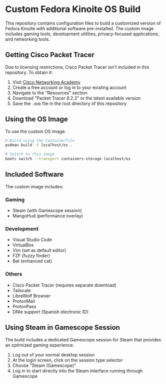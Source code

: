 # Custom Fedora Kinoite OS Build

This repository contains configuration files to build a customized version of Fedora Kinoite with additional software pre-installed. The custom image includes gaming tools, development utilities, privacy-focused applications, and networking tools.

## Getting Cisco Packet Tracer

Due to licensing restrictions, Cisco Packet Tracer isn't included in this repository. To obtain it:

1. Visit [Cisco Networking Academy](https://www.netacad.com/)
2. Create a free account or log in to your existing account
3. Navigate to the "Resources" section
4. Download "Packet Tracer 8.2.2" or the latest available version
5. Save the `.deb` file in the root directory of this repository

## Using the OS Image

To use the custom OS image:

```bash
# Build using the Containerfile
podman build -t localhost/os .

# Switch to this image
bootc switch --transport containers-storage localhost/os
```

## Included Software

The custom image includes:

### Gaming
- Steam (with Gamescope session)
- MangoHud (performance overlay)

### Development
- Visual Studio Code
- VirtualBox
- Vim (set as default editor)
- FZF (fuzzy finder)
- Bat (enhanced cat)

### Others
- Cisco Packet Tracer (requires separate download)
- Tailscale
- LibreWolf Browser
- ProtonMail
- ProtonPass
- DNIe support (Spanish electronic ID)

## Using Steam in Gamescope Session

The build includes a dedicated Gamescope session for Steam that provides an optimized gaming experience:

1. Log out of your normal desktop session
2. At the login screen, click on the session type selector
3. Choose "Steam (Gamescope)"
4. Log in to start directly into the Steam interface running through Gamescope
